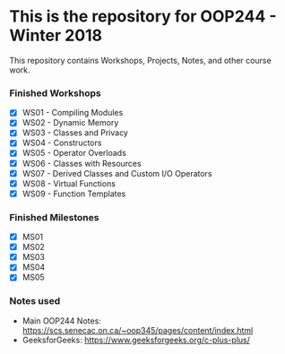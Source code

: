 # This is the repository for OOP244 - Winter 2018
This repository contains Workshops, Projects, Notes, and other course work.

### Finished Workshops
- [x] WS01 - Compiling Modules
- [x] WS02 - Dynamic Memory
- [x] WS03 - Classes and Privacy
- [x] WS04 - Constructors
- [x] WS05 - Operator Overloads
- [x] WS06 - Classes with Resources
- [x] WS07 - Derived Classes and Custom I/O Operators
- [x] WS08 - Virtual Functions
- [x] WS09 - Function Templates

### Finished Milestones
- [x] MS01
- [x] MS02
- [x] MS03
- [x] MS04
- [x] MS05

### Notes used
- Main OOP244 Notes: https://scs.senecac.on.ca/~oop345/pages/content/index.html
- GeeksforGeeks: https://www.geeksforgeeks.org/c-plus-plus/
